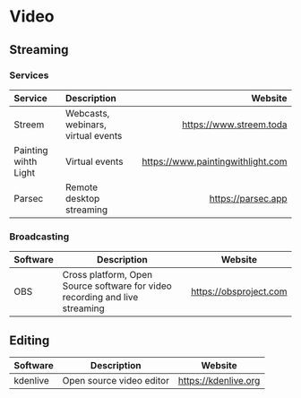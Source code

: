 # Video

## Streaming

### Services

| Service              | Description                        | Website                           |
| :------------------- | :--------------------------------- | --------------------------------: |
| Streem               | Webcasts, webinars, virtual events | https://www.streem.toda           |
| Painting wihth Light | Virtual events                     | https://www.paintingwithlight.com |
| Parsec               | Remote desktop streaming           | https://parsec.app                |

### Broadcasting

| Software | Description                                                                 | Website                |
| -------- | --------------------------------------------------------------------------- | ---------------------- |
| OBS      | Cross platform, Open Source software for video recording and live streaming | https://obsproject.com |

## Editing

| Software  | Description              | Website              |
| --------- | ------------------------ | -------------------- |
| kdenlive  | Open source video editor | https://kdenlive.org |
